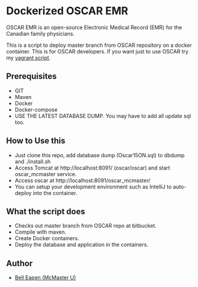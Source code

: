 # Dockerized OSCAR EMR
OSCAR EMR is an open-source Electronic Medical Record (EMR) for the Canadian family physicians.

This is a script to deploy master branch from OSCAR repository on a docker container. This is for OSCAR developers. If you want just to use OSCAR try my [vagrant script](http://nuchange.ca/2015/09/installing-oscar-emr-and-openmrs-ehr-in-your-laptop.html).

## Prerequisites
* GIT
* Maven
* Docker
* Docker-compose
* USE THE LATEST DATABASE DUMP. You may have to add all update sql too.  

## How to Use this
* Just clone this repo, add database dump (Oscar15ON.sql) to dbdump and ./install.sh
* Access Tomcat at http://localhost:8091/ (oscar/oscar) and start oscar_mcmaster service.
* Access oscar at http://localhost:8091/oscar_mcmaster/
* You can setup your development environment such as IntelliJ to auto-deploy into the container.

## What the script does
* Checks out master branch from OSCAR repo at bitbucket.
* Compile with maven.
* Create Docker containers.
* Deploy the database and application in the containers.

## Author
* [Bell Eapen (McMaster U)](http://nuchange.ca)
